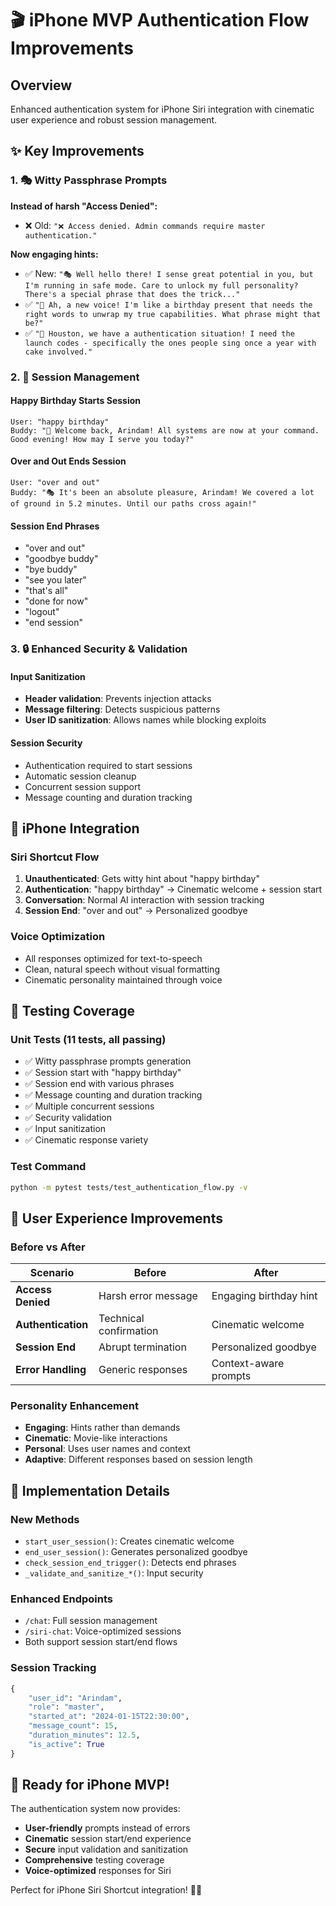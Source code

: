 # 🎬 iPhone MVP Authentication Flow Improvements

## Overview
Enhanced authentication system for iPhone Siri integration with cinematic user experience and robust session management.

## ✨ Key Improvements

### 1. 🎭 Witty Passphrase Prompts
**Instead of harsh "Access Denied":**
- ❌ Old: `"❌ Access denied. Admin commands require master authentication."`

**Now engaging hints:**
- ✅ New: `"🎭 Well hello there! I sense great potential in you, but I'm running in safe mode. Care to unlock my full personality? There's a special phrase that does the trick..."`
- ✅ `"🤖 Ah, a new voice! I'm like a birthday present that needs the right words to unwrap my true capabilities. What phrase might that be?"`
- ✅ `"🚀 Houston, we have a authentication situation! I need the launch codes - specifically the ones people sing once a year with cake involved."`

### 2. 🎉 Session Management

#### Happy Birthday Starts Session
```
User: "happy birthday"
Buddy: "🎉 Welcome back, Arindam! All systems are now at your command. Good evening! How may I serve you today?"
```

#### Over and Out Ends Session
```
User: "over and out"
Buddy: "🎭 It's been an absolute pleasure, Arindam! We covered a lot of ground in 5.2 minutes. Until our paths cross again!"
```

#### Session End Phrases
- "over and out"
- "goodbye buddy" 
- "bye buddy"
- "see you later"
- "that's all"
- "done for now"
- "logout"
- "end session"

### 3. 🔒 Enhanced Security & Validation

#### Input Sanitization
- **Header validation**: Prevents injection attacks
- **Message filtering**: Detects suspicious patterns
- **User ID sanitization**: Allows names while blocking exploits

#### Session Security
- Authentication required to start sessions
- Automatic session cleanup
- Concurrent session support
- Message counting and duration tracking

## 📱 iPhone Integration

### Siri Shortcut Flow
1. **Unauthenticated**: Gets witty hint about "happy birthday"
2. **Authentication**: "happy birthday" → Cinematic welcome + session start
3. **Conversation**: Normal AI interaction with session tracking
4. **Session End**: "over and out" → Personalized goodbye

### Voice Optimization
- All responses optimized for text-to-speech
- Clean, natural speech without visual formatting
- Cinematic personality maintained through voice

## 🧪 Testing Coverage

### Unit Tests (11 tests, all passing)
- ✅ Witty passphrase prompts generation
- ✅ Session start with "happy birthday" 
- ✅ Session end with various phrases
- ✅ Message counting and duration tracking
- ✅ Multiple concurrent sessions
- ✅ Security validation
- ✅ Input sanitization
- ✅ Cinematic response variety

### Test Command
```bash
python -m pytest tests/test_authentication_flow.py -v
```

## 🎯 User Experience Improvements

### Before vs After

| Scenario | Before | After |
|----------|--------|-------|
| **Access Denied** | Harsh error message | Engaging birthday hint |
| **Authentication** | Technical confirmation | Cinematic welcome |
| **Session End** | Abrupt termination | Personalized goodbye |
| **Error Handling** | Generic responses | Context-aware prompts |

### Personality Enhancement
- **Engaging**: Hints rather than demands
- **Cinematic**: Movie-like interactions
- **Personal**: Uses user names and context
- **Adaptive**: Different responses based on session length

## 🔧 Implementation Details

### New Methods
- `start_user_session()`: Creates cinematic welcome
- `end_user_session()`: Generates personalized goodbye  
- `check_session_end_trigger()`: Detects end phrases
- `_validate_and_sanitize_*()`: Input security

### Enhanced Endpoints
- `/chat`: Full session management
- `/siri-chat`: Voice-optimized sessions
- Both support session start/end flows

### Session Tracking
```python
{
    "user_id": "Arindam",
    "role": "master", 
    "started_at": "2024-01-15T22:30:00",
    "message_count": 15,
    "duration_minutes": 12.5,
    "is_active": True
}
```

## 🚀 Ready for iPhone MVP!

The authentication system now provides:
- **User-friendly** prompts instead of errors
- **Cinematic** session start/end experience  
- **Secure** input validation and sanitization
- **Comprehensive** testing coverage
- **Voice-optimized** responses for Siri

Perfect for iPhone Siri Shortcut integration! 📱✨